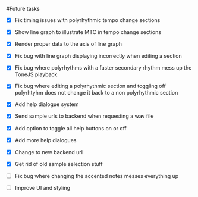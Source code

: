 #Future tasks

- [x] Fix timing issues with polyrhythmic tempo change sections
- [x] Show line graph to illustrate MTC in tempo change sections
- [x] Render proper data to the axis of line graph
- [x] Fix bug with line graph displaying incorrectly when editing a section
- [x] Fix bug where polyrhythms with a faster secondary rhythm mess up the ToneJS playback
- [x] Fix bug where editing a polyrhythmic section and toggling off polyrhtyhm does not change it back to a non polyrhythmic section
- [x] Add help dialogue system
- [x] Send sample urls to backend when requesting a wav file
- [x] Add option to toggle all help buttons on or off
- [x] Add more help dialogues
- [x] Change to new backend url
- [x] Get rid of old sample selection stuff
- [ ] Fix bug where changing the accented notes messes everything up
- [ ] Improve UI and styling

